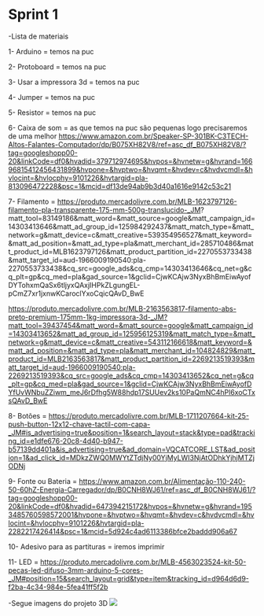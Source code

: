 # Sprint 1

-Lista de materiais 

1- Arduino = temos na puc

2- Protoboard = temos na puc

3- Usar a impressora 3d = temos na puc

4- Jumper = temos na puc

5- Resistor = temos na puc

6- Caixa de som = as que temos na puc são pequenas logo precisaremos de uma melhor https://www.amazon.com.br/Speaker-SP-301BK-C3TECH-Altos-Falantes-Computador/dp/B075XH82V8/ref=asc_df_B075XH82V8/?tag=googleshopp00-20&linkCode=df0&hvadid=379712974695&hvpos=&hvnetw=g&hvrand=16696815412456431899&hvpone=&hvptwo=&hvqmt=&hvdev=c&hvdvcmdl=&hvlocint=&hvlocphy=9101226&hvtargid=pla-813096472228&psc=1&mcid=df13de94ab9b3d40a1616e9142c53c21

7- Filamento = https://produto.mercadolivre.com.br/MLB-1623797126-filamento-pla-transparente-175-mm-500g-translucido-_JM?
matt_tool=83149186&matt_word=&matt_source=google&matt_campaign_id=14303413646&matt_ad_group_id=125984292437&matt_match_type=&matt_network=g&matt_device=c&matt_creative=539354956527&matt_keyword=&matt_ad_position=&matt_ad_type=pla&matt_merchant_id=285710486&matt_product_id=MLB1623797126&matt_product_partition_id=2270553733438&matt_target_id=aud-1966009190540:pla-2270553733438&cq_src=google_ads&cq_cmp=14303413646&cq_net=g&cq_plt=gp&cq_med=pla&gad_source=1&gclid=CjwKCAjw3NyxBhBmEiwAyofDYTohxmQaSx6tljyxQAxjIHPkZLgungEL-pCmZ7xr1jxnwKCaroclYxoCqicQAvD_BwE

https://produto.mercadolivre.com.br/MLB-2163563817-filamento-abs-preto-premium-175mm-1kg-impressora-3d-_JM?matt_tool=39437454&matt_word=&matt_source=google&matt_campaign_id=14303413652&matt_ad_group_id=125956125319&matt_match_type=&matt_network=g&matt_device=c&matt_creative=543112166618&matt_keyword=&matt_ad_position=&matt_ad_type=pla&matt_merchant_id=104824829&matt_product_id=MLB2163563817&matt_product_partition_id=2269213519393&matt_target_id=aud-1966009190540:pla-2269213519393&cq_src=google_ads&cq_cmp=14303413652&cq_net=g&cq_plt=gp&cq_med=pla&gad_source=1&gclid=CjwKCAjw3NyxBhBmEiwAyofDYfUvWNbuZZiwm_meJ6rDfhg5W88hdp17SUUev2ks10PaQmNC4hPl6xoCTxsQAvD_BwE

8- Botões = https://produto.mercadolivre.com.br/MLB-1711207664-kit-25-push-button-12x12-chave-tactil-com-capa-_JM#is_advertising=true&position=1&search_layout=stack&type=pad&tracking_id=e1dfe676-20c8-4d40-b947-b57139dd401a&is_advertising=true&ad_domain=VQCATCORE_LST&ad_position=1&ad_click_id=MDkzZWQ0MWYtZTdjNy00YjMyLWI3NjAtODhkYjhjMTZjODNj

9- Fonte ou Bateria  = https://www.amazon.com.br/Alimentação-110-240-50-60hZ-Energia-Carregador/dp/B0CNH8WJ61/ref=asc_df_B0CNH8WJ61/?tag=googleshopp00-20&linkCode=df0&hvadid=647394215172&hvpos=&hvnetw=g&hvrand=1953485760598572001&hvpone=&hvptwo=&hvqmt=&hvdev=c&hvdvcmdl=&hvlocint=&hvlocphy=9101226&hvtargid=pla-2282217426414&psc=1&mcid=5d924c4ad6113386bfce2baddd906a67

10- Adesivo para as partituras = iremos imprimir

11- LED = https://produto.mercadolivre.com.br/MLB-4563023524-kit-50-pecas-led-difuso-3mm-arduino-5-cores-_JM#position=15&search_layout=grid&type=item&tracking_id=d964d6d9-f2ba-4c34-984e-5fea41ff5f2b

-Segue imagens do projeto 3D
<img src="IMG-20240503-WA0022.jpg" >
